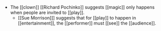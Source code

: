- The [[clown]] [[Richard Pochinko]] suggests [[magic]] only happens when people are invited to [[play]].
	- [[Sue Morrison]]] suggests that for [[play]] to happen in [[entertainment]], the [[performer]] must [[see]] the [[audience]].